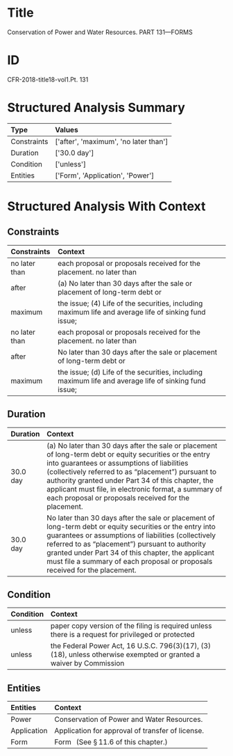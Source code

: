 # Title

 Conservation of Power and Water Resources. PART 131—FORMS


# ID

 CFR-2018-title18-vol1.Pt. 131


# Structured Analysis Summary

| Type        | Values                                |
|:------------|:--------------------------------------|
| Constraints | ['after', 'maximum', 'no later than'] |
| Duration    | ['30.0 day']                          |
| Condition   | ['unless']                            |
| Entities    | ['Form', 'Application', 'Power']      |


# Structured Analysis With Context

 


## Constraints

| Constraints   | Context                                                                                               |
|:--------------|:------------------------------------------------------------------------------------------------------|
| no later than | each proposal or proposals received for the placement. no later than                                  |
| after         | (a) No later than 30 days  after the sale or placement of long-term debt or                           |
| maximum       | the issue; (4) Life of the securities, including maximum life and average life of sinking fund issue; |
| no later than | each proposal or proposals received for the placement. no later than                                  |
| after         | No later than 30 days  after the sale or placement of long-term debt or                               |
| maximum       | the issue; (d) Life of the securities, including maximum life and average life of sinking fund issue; |


## Duration

| Duration   | Context                                                                                                                                                                                                                                                                                                                                                                                       |
|:-----------|:----------------------------------------------------------------------------------------------------------------------------------------------------------------------------------------------------------------------------------------------------------------------------------------------------------------------------------------------------------------------------------------------|
| 30.0 day   | (a) No later than 30 days after the sale or placement of long-term debt or equity securities or the entry into guarantees or assumptions of liabilities (collectively referred to as &#8220;placement&#8221;) pursuant to authority granted under Part 34 of this chapter, the applicant must file, in electronic format, a summary of each proposal or proposals received for the placement. |
| 30.0 day   | No later than 30 days after the sale or placement of long-term debt or equity securities or the entry into guarantees or assumptions of liabilities (collectively referred to as &#8220;placement&#8221;) pursuant to authority granted under Part 34 of this chapter, the applicant must file a summary of each proposal or proposals received for the placement.                            |


## Condition

| Condition   | Context                                                                                                           |
|:------------|:------------------------------------------------------------------------------------------------------------------|
| unless      | paper copy version of the filing is required unless there is a request for privileged or protected                |
| unless      | the Federal Power Act, 16 U.S.C. 796(3)(17), (3)(18), unless otherwise exempted or granted a waiver by Commission |


## Entities

| Entities    | Context                                           |
|:------------|:--------------------------------------------------|
| Power       | Conservation of  Power  and Water Resources.      |
| Application | Application  for approval of transfer of license. |
| Form        | Form   (See &#167;&#8201;11.6 of this chapter.)   |


